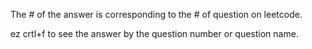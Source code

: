 The # of the answer is corresponding to the # of question on leetcode.

ez crtl+f to see the answer by the question number or question name.
